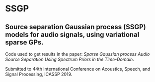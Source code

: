 # SSGP
## Source separation Gaussian process (SSGP) models for audio signals, using variational sparse GPs.
Code used to get results in the paper: *Sparse Gaussian process Audio Source Separation Using Spectrum Priors in the Time-Domain*. 

Submitted to 44th International Conference on Acoustics, Speech, and Signal Processing, ICASSP 2019.
